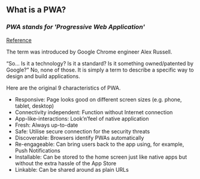 ## What is a PWA?
### _PWA stands for 'Progressive Web Application'_

[Reference](https://gofore.com/en/progressive-web-app-pwa-i-care/)

The term was introduced by Google Chrome engineer Alex Russell.

“So… Is it a technology? Is it a standard? Is it something owned/patented by Google?” No, none of those. It is simply a term to describe a specific way to design and build applications.

Here are the original 9 characteristics of PWA.

- Responsive: Page looks good on different screen sizes (e.g. phone, tablet, desktop)
- Connectivity independent: Function without Internet connection
- App-like-interactions: Look’n’feel of native application
- Fresh: Always up-to-date
- Safe: Utilise secure connection for the security threats
- Discoverable: Browsers identify PWAs automatically
- Re-engageable: Can bring users back to the app using, for example, Push Notifications
- Installable: Can be stored to the home screen just like native apps but without the extra hassle of the App Store
- Linkable: Can be shared around as plain URLs

